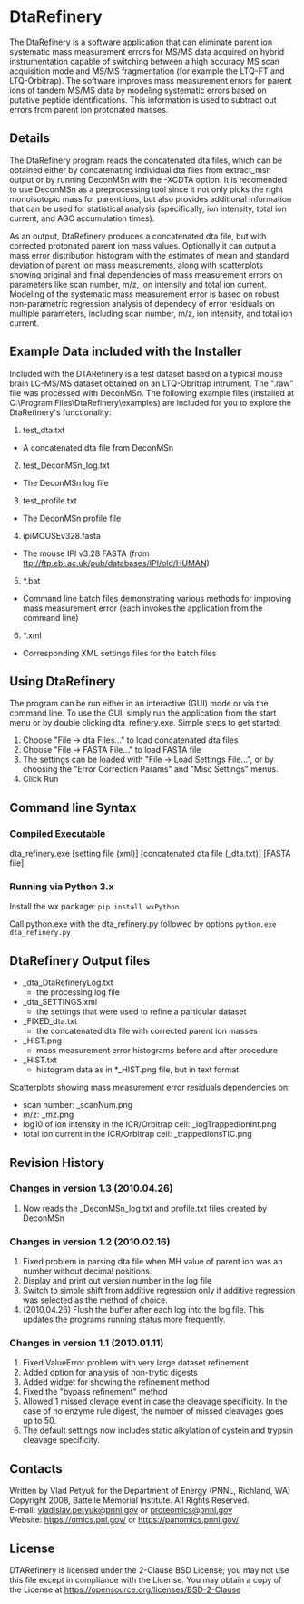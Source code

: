 # DtaRefinery

The DtaRefinery is a software application that can eliminate parent ion 
systematic mass measurement errors for MS/MS data acquired on hybrid 
instrumentation capable of switching between a high accuracy MS scan acquisition 
mode and MS/MS fragmentation (for example the LTQ-FT and LTQ-Orbitrap). The 
software improves mass measurement errors for parent ions of tandem MS/MS data 
by modeling systematic errors based on putative peptide identifications. This 
information is used to subtract out errors from parent ion protonated masses.

## Details

The DtaRefinery program reads the concatenated dta files, which can be obtained 
either by concatenating individual dta files from extract_msn output or by 
running DeconMSn with the -XCDTA option. It is recomended to use DeconMSn as a 
preprocessing tool since it not only picks the right monoisotopic mass for 
parent ions, but also provides additional information that can be used for 
statistical analysis (specifically, ion intensity, total ion current, and AGC 
accumulation times).

As an output, DtaRefinery produces a concatenated dta file, but with corrected 
protonated parent ion mass values. Optionally it can output a mass error 
distribution histogram with the estimates of mean and standard deviation of 
parent ion mass measurements, along with scatterplots showing original and 
final dependencies of mass measurement errors on parameters like scan number, 
m/z, ion intensity and total ion current. Modeling of the systematic mass 
measurement error is based on robust non-parametric regression analysis of 
dependecy of error residuals on multiple parameters, including scan number, 
m/z, ion intensity, and total ion current.

## Example Data included with the Installer

Included with the DTARefinery is a test dataset based on a typical mouse brain 
LC-MS/MS dataset obtained on an LTQ-Obritrap intrument. The ".raw" file was 
processed with DeconMSn. The following example files (installed at C:\Program 
Files\DtaRefinery\examples) are included for you to explore the DtaRefinery's 
functionality:

1) test_dta.txt
  * A concatenated dta file from DeconMSn
2) test_DeconMSn_log.txt
  * The DeconMSn log file
3) test_profile.txt
  * The DeconMSn profile file
4) ipiMOUSEv328.fasta
  * The mouse IPI v3.28 FASTA (from 
ftp://ftp.ebi.ac.uk/pub/databases/IPI/old/HUMAN)
5) *.bat
  * Command line batch files demonstrating various methods for improving mass measurement error (each invokes the application from the command line)
6) *.xml
  * Corresponding XML settings files for the batch files

## Using DtaRefinery

The program can be run either in an interactive (GUI) mode or via the command 
line. To use the GUI, simply run the application from the start menu or by 
double clicking dta_refinery.exe. Simple steps to get started:

1) Choose "File -> dta Files..."  to load concatenated dta files
2) Choose "File -> FASTA File..." to load FASTA file
3) The settings can be loaded with "File -> Load Settings File...", or by 
choosing the "Error Correction Params" and "Misc Settings" menus.
4) Click Run

## Command line Syntax

### Compiled Executable

dta_refinery.exe [setting file (xml)] [concatenated dta file (_dta.txt)] [FASTA file]


### Running via Python 3.x

Install the wx package:
```pip install wxPython```

Call python.exe with the dta_refinery.py followed by options
```python.exe dta_refinery.py```


## DtaRefinery Output files

* _dta_DtaRefineryLog.txt 
  * the processing log file
* _dta_SETTINGS.xml
  * the settings that were used to refine a particular dataset
* _FIXED_dta.txt
  * the concatenated dta file with corrected parent ion masses
* _HIST.png
  * mass measurement error histograms before and after procedure
* _HIST.txt
  * histogram data as in *_HIST.png file, but in text format

Scatterplots showing mass measurement error residuals dependencies on:
 * scan number: _scanNum.png
 * m/z: _mz.png
 * log10 of ion intensity in the ICR/Orbitrap cell: _logTrappedIonInt.png
 * total ion current in the ICR/Orbitrap cell: _trappedIonsTIC.png
 
## Revision History

### Changes in version 1.3 (2010.04.26)

1) Now reads the _DeconMSn_log.txt and profile.txt files created by DeconMSn


### Changes in version 1.2 (2010.02.16)

1) Fixed problem in parsing dta file when MH value of parent
ion was an number without decimal positions.
2) Display and print out version number in the log file
3) Switch to simple shift from additive regression only
if additive regression was selected as the method of choice.
4) (2010.04.26) Flush the buffer after each log into the log file.
This updates the programs running status more frequently.

### Changes in version 1.1 (2010.01.11)

1) Fixed ValueError problem with very large dataset refinement
2) Added option for analysis of non-trytic digests
3) Added widget for showing the refinement method
4) Fixed the "bypass refinement" method
5) Allowed 1 missed clevage event in case the cleavage specificity.
In the case of no enzyme rule digest, the number of missed cleavages
goes up to 50.
6) The default settings now includes static alkylation of cystein and 
trypsin cleavage specificity.

## Contacts

Written by Vlad Petyuk for the Department of Energy (PNNL, Richland, WA) \
Copyright 2008, Battelle Memorial Institute. All Rights Reserved. \
E-mail: vladislav.petyuk@pnnl.gov or proteomics@pnnl.gov \
Website: https://omics.pnl.gov/ or https://panomics.pnnl.gov/

## License

DTARefinery is licensed under the 2-Clause BSD License; you may not use 
this file except in compliance with the License. You may obtain 
a copy of the License at https://opensource.org/licenses/BSD-2-Clause
